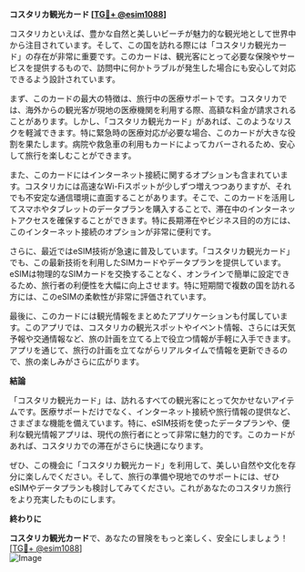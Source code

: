 **コスタリカ観光カード [[TG💪+ @esim1088](https://t.me/s/esim1088)]**

コスタリカといえば、豊かな自然と美しいビーチが魅力的な観光地として世界中から注目されています。そして、この国を訪れる際には「コスタリカ観光カード」の存在が非常に重要です。このカードは、観光客にとって必要な保険やサービスを提供するもので、訪問中に何かトラブルが発生した場合にも安心して対応できるよう設計されています。

まず、このカードの最大の特徴は、旅行中の医療サポートです。コスタリカでは、海外からの観光客が現地の医療機関を利用する際、高額な料金が請求されることがあります。しかし、「コスタリカ観光カード」があれば、このようなリスクを軽減できます。特に緊急時の医療対応が必要な場合、このカードが大きな役割を果たします。病院や救急車の利用もカードによってカバーされるため、安心して旅行を楽しむことができます。

また、このカードにはインターネット接続に関するオプションも含まれています。コスタリカには高速なWi-Fiスポットが少しずつ増えつつありますが、それでも不安定な通信環境に直面することがあります。そこで、このカードを活用してスマホやタブレットのデータプランを購入することで、滞在中のインターネットアクセスを確保することができます。特に長期滞在やビジネス目的の方には、このインターネット接続のオプションが非常に便利です。

さらに、最近ではeSIM技術が急速に普及しています。「コスタリカ観光カード」でも、この最新技術を利用したSIMカードやデータプランを提供しています。eSIMは物理的なSIMカードを交換することなく、オンラインで簡単に設定できるため、旅行者の利便性を大幅に向上させます。特に短期間で複数の国を訪れる方には、このeSIMの柔軟性が非常に評価されています。

最後に、このカードには観光情報をまとめたアプリケーションも付属しています。このアプリでは、コスタリカの観光スポットやイベント情報、さらには天気予報や交通情報など、旅の計画を立てる上で役立つ情報が手軽に入手できます。アプリを通じて、旅行の計画を立てながらリアルタイムで情報を更新できるので、旅の楽しみがさらに広がります。

**結論**

「コスタリカ観光カード」は、訪れるすべての観光客にとって欠かせないアイテムです。医療サポートだけでなく、インターネット接続や旅行情報の提供など、さまざまな機能を備えています。特に、eSIM技術を使ったデータプランや、便利な観光情報アプリは、現代の旅行者にとって非常に魅力的です。このカードがあれば、コスタリカでの滞在がさらに快適になります。

ぜひ、この機会に「コスタリカ観光カード」を利用して、美しい自然や文化を存分に楽しんでください。そして、旅行の準備や現地でのサポートには、ぜひeSIMやデータプランも検討してみてください。これがあなたのコスタリカ旅行をより充実したものにします。

**終わりに**

**コスタリカ観光カード**で、あなたの冒険をもっと楽しく、安全にしましょう！ [[TG💪+ @esim1088](https://t.me/s/esim1088)]  
![Image](https://i.postimg.cc/Y0z9fWf4/image.png)